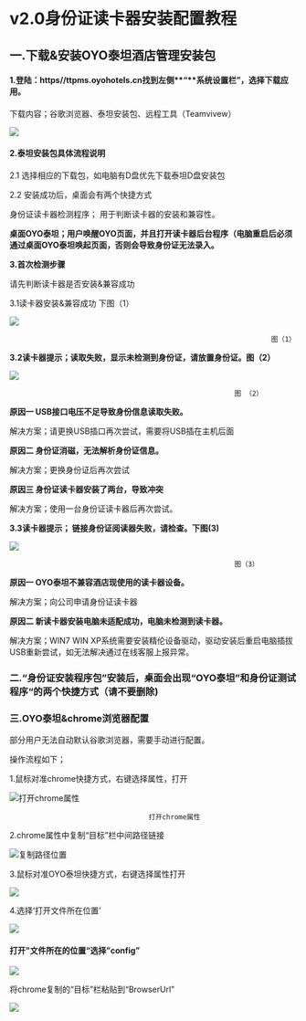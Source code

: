 # v2.0身份证读卡器安装配置教程

## 一.下载&安装OYO泰坦酒店管理安装包

#### 1.登陆：https//ttpms.oyohotels.cn找到左侧**“**系统设置栏”，选择下载应用。

下载内容；谷歌浏览器、泰坦安装包、远程工具（Teamvivew）

![](../.gitbook/assets/image%20%28287%29.png)

#### 2.泰坦安装包具体流程说明

2.1  选择相应的下载包，如电脑有D盘优先下载泰坦D盘安装包

2.2 安装成功后，桌面会有两个快捷方式

身份证读卡器检测程序； 用于判断读卡器的安装和兼容性。

**桌面OYO泰坦；用户唤醒OYO页面，并且打开读卡器后台程序（电脑重启后必须通过桌面OYO泰坦唤起页面，否则会导致身份证无法录入。**

**3.首次检测步骤**

请先判断读卡器是否安装&兼容成功   

3.1读卡器安装&兼容成功 下图（1）

![](../.gitbook/assets/image%20%28187%29.png)

                                                                    图（1） 

**3.2读卡器提示；读取失败，显示未检测到身份证，请放置身份证。图（2）**

![](../.gitbook/assets/image%20%28386%29.png)

                                                           图 （2）

**原因一 USB接口电压不足导致身份信息读取失败。**

解决方案；请更换USB插口再次尝试，需要将USB插在主机后面

**原因二  身份证消磁，无法解析身份证信息。**

解决方案；更换身份证后再次尝试

**原因三  身份证读卡器安装了两台，导致冲突**

解决方案；使用一台身份证读卡器后再次尝试。



**3.3读卡器提示； 链接身份证阅读器失败，请检查。下图\(3\)**

![](../.gitbook/assets/image%20%28218%29.png)

                                                           图（3）

**原因一  OYO泰坦不兼容酒店现使用的读卡器设备。**

解决方案；向公司申请身份证读卡器

**原因二  新读卡器安装电脑未适配成功，电脑未检测到读卡器。**

解决方案；WIN7 WIN XP系统需要安装精伦设备驱动，驱动安装后重启电脑插拔USB重新尝试，如无法解决通过在线客服上报异常。



### 二.“身份证安装程序包”安装后，桌面会出现“OYO泰坦”和身份证测试程序“的两个快捷方式（请不要删除\)



### 三.OYO泰坦&chrome浏览器配置

部分用户无法自动默认谷歌浏览器，需要手动进行配置。

操作流程如下；

1.鼠标对准chrome快捷方式，右键选择属性，打开

![&#x6253;&#x5F00;chrome&#x5C5E;&#x6027;](../.gitbook/assets/image%20%28125%29.png)

                                      打开chrome属性

2.chrome属性中复制“目标”栏中间路径链接

![&#x590D;&#x5236;&#x8DEF;&#x5F84;&#x4F4D;&#x7F6E;](../.gitbook/assets/image%20%28211%29.png)

3.鼠标对准OYO泰坦快捷方式，右键选择属性打开

![](../.gitbook/assets/image%20%28395%29.png)

4.选择‘打开文件所在位置’

![](../.gitbook/assets/image%20%28408%29.png)

#### 

#### 打开"文件所在的位置“选择”config”

![](../.gitbook/assets/image%20%28311%29.png)

将chrome复制的“目标”栏粘贴到“BrowserUrl”

![](../.gitbook/assets/image%20%28189%29.png)



